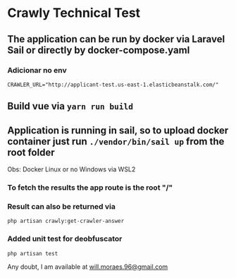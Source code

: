 # Crawly Technical Test

## The application can be run by docker via Laravel Sail or directly by docker-compose.yaml

### Adicionar no env
`CRAWLER_URL="http://applicant-test.us-east-1.elasticbeanstalk.com/"`

## Build vue via `yarn run build`

## Application is running in sail, so to upload docker container just run `./vendor/bin/sail up` from the root folder
Obs: Docker Linux or no Windows via WSL2

### To fetch the results the app route is the root "/"
### Result can also be returned via
`php artisan crawly:get-crawler-answer`
### Added unit test for deobfuscator
`php artisan test`


Any doubt, I am available at will.moraes.96@gmail.com
